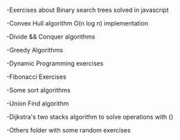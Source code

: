 -Exercises about Binary search trees solved in javascript

-Convex Hull algorithm O(n log n) implementation

-Divide && Conquer algorithms

-Greedy Algorithms

-Dynamic Programming exercises

-Fibonacci Exercises

-Some sort algorithms

-Union Find  <nodes> algorithm
  
-Dijkstra's two stacks algorithm to solve operations with ()
  
-Others folder with some random exercises

